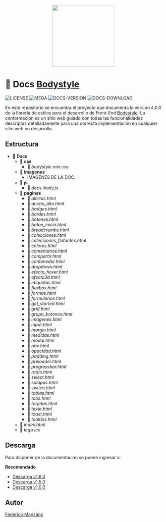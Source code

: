 
<p align="center">
  <img src="https://bodystyle.webcindario.com/logo/logo.png" width="200px" />
</p>


# :green_book: Docs [Bodystyle](https://github.com/FedeManzano/bodystyle)

![LICENSE](https://img.shields.io/badge/LICENSE-MIT-purple)
![MEGA](https://img.shields.io/badge/MEGA-Download-green)
![DOCS-VERSION](https://img.shields.io/badge/Documentation-V1.0.0-blue)
![DOCS-DOWNLOAD](https://img.shields.io/badge/Documentation-Download-blue)

En este repositorio se encuentra el proyecto que documenta la versión 4.0.0 de la librería de estilos para el desarrollo de Front-End [Bodystyle](https://github.com/FedeManzano/bodystyle). La conformación es un sitio web guiado con todas las funcionalidades descriptas detalladamente para una correcta implementación en cualquier sitio web en desarrollo.

## Estructura

- :green_book: <b>Docs</b>
    - :open_file_folder: <b>css</b>
        - :page_facing_up: <i>bodystyle.min.css</i>
    - :open_file_folder: <b>imagenes</b>
        - IMAGENES DE LA DOC.
    - :open_file_folder: <b>js</b>
        - :page_facing_up: <i>docs-body.js</i>
    - :open_file_folder: <b>paginas</b>
        - :page_facing_up: <i>alertas.html</i>
        - :page_facing_up: <i>ancho_alto.html</i>
        - :page_facing_up: <i>badges.html</i>
        - :page_facing_up: <i>bordes.html</i>
        - :page_facing_up: <i>botones.html</i>
        - :page_facing_up: <i>boton_inicio.html</i>
        - :page_facing_up: <i>breadcrumbs.html</i>
        - :page_facing_up: <i>colecciones.html</i>
        - :page_facing_up: <i>colecciones_flotantes.html</i>
        - :page_facing_up: <i>colores.html</i>
        - :page_facing_up: <i>comentarios.html</i>
        - :page_facing_up: <i>compartir.html</i>
        - :page_facing_up: <i>contenedor.html</i>
        - :page_facing_up: <i>dropdown.html</i>
        - :page_facing_up: <i>efecto_hover.html</i>
        - :page_facing_up: <i>efecto3d.html</i>
        - :page_facing_up: <i>etiquetas.html</i>
        - :page_facing_up: <i>flexbox.html</i>
        - :page_facing_up: <i>formas.html</i>
        - :page_facing_up: <i>formularios.html</i>
        - :page_facing_up: <i>get_started.html</i>
        - :page_facing_up: <i>grid.html</i>
        - :page_facing_up: <i>grupo_botones.html</i>
        - :page_facing_up: <i>imagenes.html</i>
        - :page_facing_up: <i>input.html</i>
        - :page_facing_up: <i>margin.html</i>
        - :page_facing_up: <i>medidas.html</i>
        - :page_facing_up: <i>modal.html</i>
        - :page_facing_up: <i>nav.html</i>
        - :page_facing_up: <i>opacidad.html</i>
        - :page_facing_up: <i>padding.html</i>
        - :page_facing_up: <i>preloader.html</i>
        - :page_facing_up: <i>progressbar.html</i>
        - :page_facing_up: <i>radio.html</i>
        - :page_facing_up: <i>select.html</i>
        - :page_facing_up: <i>solapas.html</i>
        - :page_facing_up: <i>switch.html</i>
        - :page_facing_up: <i>tablas.html</i>
        - :page_facing_up: <i>tabs.html</i>
        - :page_facing_up: <i>tarjetas.html</i>
        - :page_facing_up: <i>texto.html</i>
        - :page_facing_up: <i>toast.html</i>
        - :page_facing_up: <i>tooltips.html</i>
    - :page_facing_up: <i>index.html</i>
    - :page_facing_up: <i>logo.ico</i>

## Descarga

Para disponer de la documentación se puede ingresar a: <br>

**Recomendado**
- [Descarga v1.8.0](https://mega.nz/file/lYURlIqR#m1svvvF4HoXmy6vwsTaSZCJmOy2O1FzExELVTQ1XZfA)
- [Descarga v1.5.0](https://mega.nz/file/9dEiFLqI#BENkkxx-qk1H7VqVE5Uh80pQ72ny_MucQH9BHaNlNQ0)
- [Descarga v1.0.0](https://mega.nz/file/Eds0HSgL#r8pNNctkK8UQ5cpNeH_zQk6loqFp7--uUAn9pb-Wn1g)

## Autor
[Federico Manzano](https://github.com/FedeManzano)